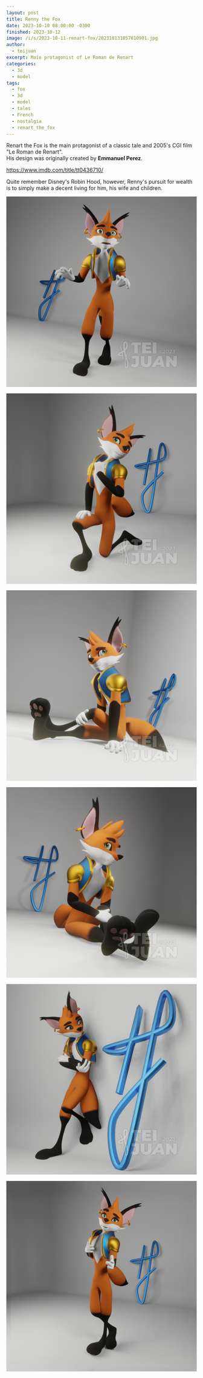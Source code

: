 ```yaml
---
layout: post
title: Renny the Fox
date: 2023-10-10 08:00:00 -0300
finished: 2023-10-12
image: /i/s/2023-10-11-renart-fox/202310131857010901.jpg
author:
  - teijuan
excerpt: Main protagonist of Le Roman de Renart
categories:
  - 3d
  - model
tags:
  - fox
  - 3d
  - model
  - tales
  - French
  - nostalgia
  - renart_the_fox
---
```


Renart the Fox is the main protagonist of a classic tale and 2005's CGI film "Le Roman de Renart".  
His design was originally created by **Emmanuel Perez**.

https://www.imdb.com/title/tt0436710/


Quite remember Disney's Robin Hood, however, Renny's pursuit for wealth is to simply make a decent living for him, his wife and children.

![](/i/s//2023-10-11-renart-fox/202310131857041520.jpg)

![](/i/s//2023-10-11-renart-fox/202310131857070430.jpg)

![](/i/s//2023-10-11-renart-fox/202310131857114318.jpg)

![](/i/s//2023-10-11-renart-fox/202310131857147151.jpg)

![](/i/s//2023-10-11-renart-fox/202310131857501068.jpg)

![](/i/s//2023-10-11-renart-fox/202310131918097033.jpg)
